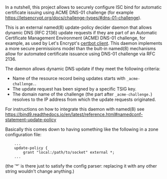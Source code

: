 In a nutshell, this project allows to securely configure ISC bind for
automatic certificate issuing using ACME DNS-01 challenge
(for example https://letsencrypt.org/docs/challenge-types/#dns-01-challenge).

This is an external named(8) update-policy decider daemon that allows dynamic
DNS (RFC 2136) update requests if they are part of an Automatic Certificate
Management Environment (ACME) DNS-01 challenge, for example, as used by Let's
Encrypt's [certbot client](https://certbot-dns-rfc2136.readthedocs.io/en/stable/).
This daemon implements a more secure permissions model than the bult-in named(8)
mechanisms allow for automated certificate issuance using DNS-01 challenge via
RFC 2136.

The daemon allows dynamic DNS update if they meet the following criteria:
* Name of the resource record being updates starts with `_acme-challenge.`.
* The update request has been signed by a specific TSIG key.
* The domain name of the challenge (the part after `_acme-challenge.`)
  resolves to the IP address from which the update requests originated.

For instructions on how to integrate this daemon with named(8) see
https://bind9.readthedocs.io/en/latest/reference.html#namedconf-statement-update-policy

Basically this comes down to having something like the following in a zone
configuration file:
```
    ...
    update-policy {
        grant "local:/path/to/socket" external *; 
    ...
```
(the '*' is there just to satisfy the config parser: replacing it with any other
string wouldn't change anything.)
